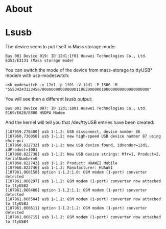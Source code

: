 # About


# Lsusb


The device seem to put itself in Mass storage mode:


    Bus 001 Device 019: ID 12d1:1f01 Huawei Technologies Co., Ltd. E353/E3131 (Mass storage mode)


You can switch the mode of the device from mass-storage to ttyUSB* modem with usb-modeswitch:


    usb_modeswitch -v 12d1 -p 1f01 -V 12d1 -P 1506 -M "55534243123456780000000000000011062000000100000000000000000000"


You will see then a different lsusb output:


    Bus 001 Device 087: ID 12d1:1001 Huawei Technologies Co., Ltd. E169/E620/E800 HSDPA Modem


And the kernel will tell you that /dev/ttyUSB entries have been created:


    [107959.278400] usb 1-1.2: USB disconnect, device number 86
    [107960.736050] usb 1-1.2: new high-speed USB device number 87 using ehci-pci
    [107960.822732] usb 1-1.2: New USB device found, idVendor=12d1, idProduct=1001
    [107960.822738] usb 1-1.2: New USB device strings: Mfr=1, Product=2, SerialNumber=0
    [107960.822743] usb 1-1.2: Product: HUAWEI Mobile
    [107960.822746] usb 1-1.2: Manufacturer: HUAWEI
    [107961.060158] option 1-1.2:1.0: GSM modem (1-port) converter detected
    [107961.060297] usb 1-1.2: GSM modem (1-port) converter now attached to ttyUSB2
    [107961.060400] option 1-1.2:1.1: GSM modem (1-port) converter detected
    [107961.060504] usb 1-1.2: GSM modem (1-port) converter now attached to ttyUSB3
    [107961.060611] option 1-1.2:1.2: GSM modem (1-port) converter detected
    [107961.060715] usb 1-1.2: GSM modem (1-port) converter now attached to ttyUSB4
